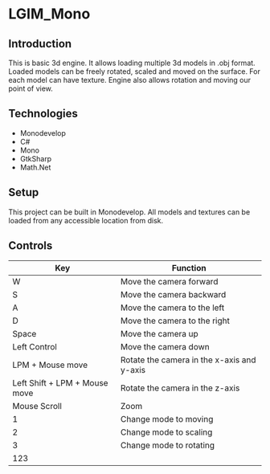 # LGIM_Mono

## Introduction
This is basic 3d engine. It allows loading multiple 3d models in .obj format. Loaded models can be freely rotated, scaled and moved on the surface. For each model can have texture. Engine also allows rotation and moving our point of view.

## Technologies
* Monodevelop
* C#
* Mono
* GtkSharp
* Math.Net

## Setup
This project can be built in Monodevelop. All models and textures can be loaded from any accessible location from disk.

## Controls
| Key | Function |
|-----|----------|
| W   | Move the camera forward |
| S | Move the camera backward |
| A | Move the camera to the left |
| D | Move the camera to the right |
| Space | Move the camera up |
| Left Control | Move the camera down |
| LPM + Mouse move | Rotate the camera in the x-axis and y-axis |
| Left Shift + LPM + Mouse move | Rotate the camera in the z-axis |
| Mouse Scroll | Zoom |
| 1 | Change mode to moving |
| 2 | Change mode to scaling | 
| 3 | Change mode to rotating |
| 123 |
